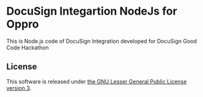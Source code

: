 # DocuSign Integartion NodeJs for Oppro

This is Node.js code of DocuSign Integration developed for DocuSign Good Code Hackathon

## License
This software is released under [the GNU Lesser General Public License version 3](./LICENSE.txt).
